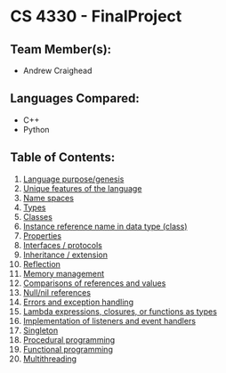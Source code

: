 # CS 4330 - FinalProject

## Team Member(s):
* Andrew Craighead

## Languages Compared:
* C++
* Python

## Table of Contents:
1. [Language purpose/genesis](files/purpose.md)
1. [Unique features of the language](files/features.md)
1. [Name spaces](files/namespaces.md)
1. [Types](files/types.md)
1. [Classes](files/classes.md)
1. [Instance reference name in data type (class)](files/instance_ref.md)
1. [Properties](files/properties.md)
1. [Interfaces / protocols](files/interfaces.md)
1. [Inheritance / extension](files/inheritance.md)
1. [Reflection](files/reflection.md)
1. [Memory management](files/mem_management.md)
1. [Comparisons of references and values](files/references.md)
1. [Null/nil references](files/null.md)
1. [Errors and exception handling](files/errors.md)
1. [Lambda expressions, closures, or functions as types](files/lambda.md)
1. [Implementation of listeners and event handlers](files/event_handlers.md)
1. [Singleton](files/singleton.md)
1. [Procedural programming](files/procedural.md)
1. [Functional programming](files/functional.md)
1. [Multithreading](files/multithreading.md)

